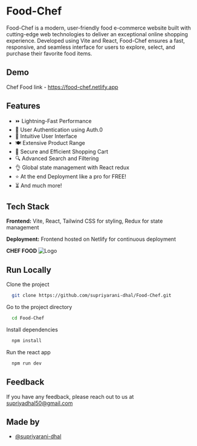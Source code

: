 
# Food-Chef

Food-Chef is a modern, user-friendly food e-commerce website built with cutting-edge web technologies to deliver an exceptional online shopping experience. Developed using Vite and React, Food-Chef ensures a fast, responsive, and seamless interface for users to explore, select, and purchase their favorite food items.


## Demo

Chef Food link - https://food-chef.netlify.app


## Features

- ⏩ Lightning-Fast Performance
- 🛂 User Authentication using Auth.0
- 👤 Intuitive User Interface
- 🍽️ Extensive Product Range
- 🛒 Secure and Efficient Shopping Cart
- 🔍 Advanced Search and Filtering 
- 👌 Global state management with React redux
- ⭐ At the end Deployment like a pro for FREE!
- ⏳ And much more!


## Tech Stack

**Frontend:** Vite, React, Tailwind CSS for styling, Redux for state management

**Deployment:**  Frontend hosted on Netlify for continuous deployment 






**CHEF FOOD**
![Logo](https://i.pinimg.com/originals/39/96/57/39965743eb30634afdc5906133e19740.png) 


## Run Locally

Clone the project

```bash
  git clone https://github.com/supriyarani-dhal/Food-Chef.git
```

Go to the project directory

```bash
  cd Food-Chef
```

Install dependencies

```bash
  npm install
```

Run the react app

```bash
  npm run dev
```
  


## Feedback

If you have any feedback, please reach out to us at supriyadhal50@gmail.com


## Made by 

- [@supriyarani-dhal](https://github.com/supriyarani-dhal) 




